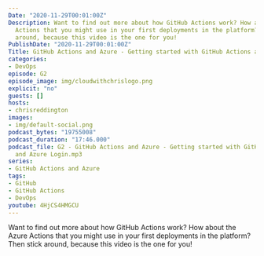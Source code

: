 ```yaml
---
Date: "2020-11-29T00:01:00Z"
Description: Want to find out more about how GitHub Actions work? How about the Azure
  Actions that you might use in your first deployments in the platform? Then stick
  around, because this video is the one for you!
PublishDate: "2020-11-29T00:01:00Z"
Title: GitHub Actions and Azure - Getting started with GitHub Actions and Azure Login
categories:
- DevOps
episode: G2
episode_image: img/cloudwithchrislogo.png
explicit: "no"
guests: []
hosts:
- chrisreddington
images:
- img/default-social.png
podcast_bytes: "19755008"
podcast_duration: "17:46.000"
podcast_file: G2 - GitHub Actions and Azure - Getting started with GitHub Actions
  and Azure Login.mp3
series:
- GitHub Actions and Azure
tags:
- GitHub
- GitHub Actions
- DevOps
youtube: 4HjCS4HMGCU
---
```

Want to find out more about how GitHub Actions work? How about the Azure Actions that you might use in your first deployments in the platform? Then stick around, because this video is the one for you!